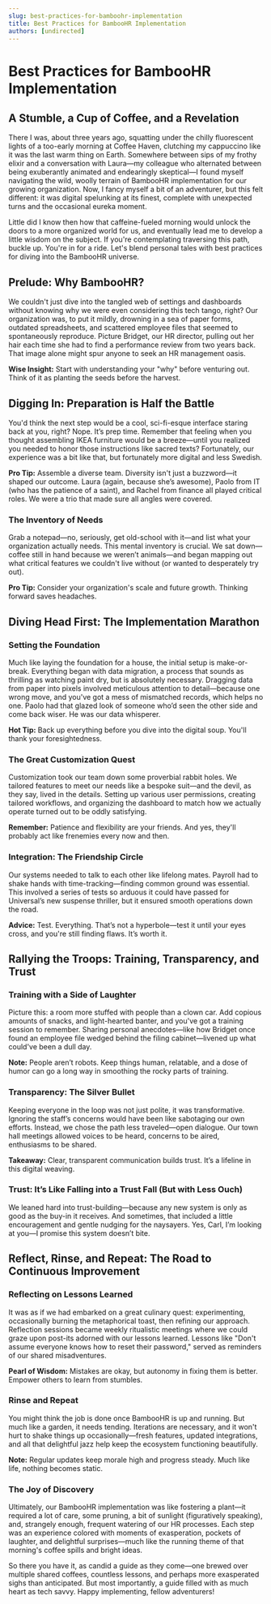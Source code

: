 ```yaml
---
slug: best-practices-for-bamboohr-implementation
title: Best Practices for BambooHR Implementation
authors: [undirected]
---
```



# Best Practices for BambooHR Implementation

## A Stumble, a Cup of Coffee, and a Revelation

There I was, about three years ago, squatting under the chilly fluorescent lights of a too-early morning at Coffee Haven, clutching my cappuccino like it was the last warm thing on Earth. Somewhere between sips of my frothy elixir and a conversation with Laura—my colleague who alternated between being exuberantly animated and endearingly skeptical—I found myself navigating the wild, woolly terrain of BambooHR implementation for our growing organization. Now, I fancy myself a bit of an adventurer, but this felt different: it was digital spelunking at its finest, complete with unexpected turns and the occasional eureka moment. 

Little did I know then how that caffeine-fueled morning would unlock the doors to a more organized world for us, and eventually lead me to develop a little wisdom on the subject. If you're contemplating traversing this path, buckle up. You're in for a ride. Let's blend personal tales with best practices for diving into the BambooHR universe.

## Prelude: Why BambooHR?

We couldn't just dive into the tangled web of settings and dashboards without knowing why we were even considering this tech tango, right? Our organization was, to put it mildly, drowning in a sea of paper forms, outdated spreadsheets, and scattered employee files that seemed to spontaneously reproduce. Picture Bridget, our HR director, pulling out her hair each time she had to find a performance review from two years back. That image alone might spur anyone to seek an HR management oasis.

**Wise Insight:** Start with understanding your "why" before venturing out. Think of it as planting the seeds before the harvest.

## Digging In: Preparation is Half the Battle

You'd think the next step would be a cool, sci-fi-esque interface staring back at you, right? Nope. It’s prep time. Remember that feeling when you thought assembling IKEA furniture would be a breeze—until you realized you needed to honor those instructions like sacred texts? Fortunately, our experience was a bit like that, but fortunately more digital and less Swedish.

**Pro Tip:** Assemble a diverse team. Diversity isn't just a buzzword—it shaped our outcome. Laura (again, because she’s awesome), Paolo from IT (who has the patience of a saint), and Rachel from finance all played critical roles. We were a trio that made sure all angles were covered.

### The Inventory of Needs

Grab a notepad—no, seriously, get old-school with it—and list what your organization actually needs. This mental inventory is crucial. We sat down—coffee still in hand because we weren’t animals—and began mapping out what critical features we couldn't live without (or wanted to desperately try out).

**Pro Tip:** Consider your organization's scale and future growth. Thinking forward saves headaches.

## Diving Head First: The Implementation Marathon

### Setting the Foundation

Much like laying the foundation for a house, the initial setup is make-or-break. Everything began with data migration, a process that sounds as thrilling as watching paint dry, but is absolutely necessary. Dragging data from paper into pixels involved meticulous attention to detail—because one wrong move, and you've got a mess of mismatched records, which helps no one. Paolo had that glazed look of someone who’d seen the other side and come back wiser. He was our data whisperer.

**Hot Tip:** Back up everything before you dive into the digital soup. You'll thank your foresightedness.

### The Great Customization Quest

Customization took our team down some proverbial rabbit holes. We tailored features to meet our needs like a bespoke suit—and the devil, as they say, lived in the details. Setting up various user permissions, creating tailored workflows, and organizing the dashboard to match how we actually operate turned out to be oddly satisfying.

**Remember:** Patience and flexibility are your friends. And yes, they'll probably act like frenemies every now and then.

### Integration: The Friendship Circle

Our systems needed to talk to each other like lifelong mates. Payroll had to shake hands with time-tracking—finding common ground was essential. This involved a series of tests so arduous it could have passed for Universal’s new suspense thriller, but it ensured smooth operations down the road.

**Advice:** Test. Everything. That’s not a hyperbole—test it until your eyes cross, and you're still finding flaws. It’s worth it.

## Rallying the Troops: Training, Transparency, and Trust

### Training with a Side of Laughter

Picture this: a room more stuffed with people than a clown car. Add copious amounts of snacks, and light-hearted banter, and you've got a training session to remember. Sharing personal anecdotes—like how Bridget once found an employee file wedged behind the filing cabinet—livened up what could've been a dull day.

**Note:** People aren’t robots. Keep things human, relatable, and a dose of humor can go a long way in smoothing the rocky parts of training.

### Transparency: The Silver Bullet

Keeping everyone in the loop was not just polite, it was transformative. Ignoring the staff’s concerns would have been like sabotaging our own efforts. Instead, we chose the path less traveled—open dialogue. Our town hall meetings allowed voices to be heard, concerns to be aired, enthusiasms to be shared.

**Takeaway:** Clear, transparent communication builds trust. It’s a lifeline in this digital weaving.

### Trust: It’s Like Falling into a Trust Fall (But with Less Ouch)

We leaned hard into trust-building—because any new system is only as good as the buy-in it receives. And sometimes, that included a little encouragement and gentle nudging for the naysayers. Yes, Carl, I’m looking at you—I promise this system doesn’t bite.

## Reflect, Rinse, and Repeat: The Road to Continuous Improvement

### Reflecting on Lessons Learned

It was as if we had embarked on a great culinary quest: experimenting, occasionally burning the metaphorical toast, then refining our approach. Reflection sessions became weekly ritualistic meetings where we could graze upon post-its adorned with our lessons learned. Lessons like "Don't assume everyone knows how to reset their password," served as reminders of our shared misadventures.

**Pearl of Wisdom:** Mistakes are okay, but autonomy in fixing them is better. Empower others to learn from stumbles.

### Rinse and Repeat

You might think the job is done once BambooHR is up and running. But much like a garden, it needs tending. Iterations are necessary, and it won't hurt to shake things up occasionally—fresh features, updated integrations, and all that delightful jazz help keep the ecosystem functioning beautifully.

**Note:** Regular updates keep morale high and progress steady. Much like life, nothing becomes static.

### The Joy of Discovery

Ultimately, our BambooHR implementation was like fostering a plant—it required a lot of care, some pruning, a bit of sunlight (figuratively speaking), and, strangely enough, frequent watering of our HR processes. Each step was an experience colored with moments of exasperation, pockets of laughter, and delightful surprises—much like the running theme of that morning's coffee spills and bright ideas.

So there you have it, as candid a guide as they come—one brewed over multiple shared coffees, countless lessons, and perhaps more exasperated sighs than anticipated. But most importantly, a guide filled with as much heart as tech savvy. Happy implementing, fellow adventurers!